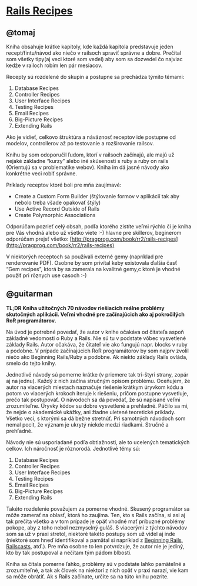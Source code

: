 [Rails Recipes](http://pragprog.com/book/rr2/rails-recipes)
============================================================

@tomaj
------

Kniha obsahuje krátke kapitoly, kde každá kapitola predstavuje jeden recept/fintu/návod ako niečo v railsoch spraviť správne a dobre. Prečítal som všetky tipy(aj veci ktoré som vedel) aby som sa dozvedel čo najviac kedže v railoch robím len pár mesiacov.

Recepty sú rozdelené do skupín a postupne sa prechádza týmito témami:

1. Database Recipes
2. Controller Recipes
3. User Interface Recipes
4. Testing Recipes
5. Email Recipes
6. Big-Picture Recipes
7. Extending Rails

Ako je vidieť, celkovo štruktúra a náväznosť receptov ide postupne od modelov, controllerov až po testovanie a rozširovanie railsov.

Knihu by som odoporučil ľudom, ktorí v railsoch začínajú, ale majú už nejaké základne “kurzy” alebo iné skúsenosti s ruby a ruby on rails (Orientujú sa v problematike webov). Kniha im dá jasné návody ako konkrétne veci robiť správne.

Príklady receptov ktoré boli pre mňa zaujímavé:

- Create a Custom Form Builder (štýlovanie formov v aplikácií tak aby nebolo treba všade opakovať štýly)
- Use Active Record Outside of Rails
- Create Polymorphic Associations

Odporúčam pozrieť celý obsah, podľa ktorého zistíte veľmi rýchlo či je kniha pre Vás vhodná alebo už všetko viete :-) hlavne pre skillerov, beginerom odporúčam prejsť všetko: [http://pragprog.com/book/rr2/rails-recipes](http://pragprog.com/book/rr2/rails-recipes)

V niektorých receptoch sa používali externé gemy (napríklad pre renderovanie PDF). Osobne by som privítal keby existovala ďalšia časť “Gem recipes”, ktorá by sa zamerala na kvalitné gemy,c ktoré je vhodné použiť pri rôznych use casoch :-)

@guitarman
------

**TL;DR Kniha užitočných 70 návodov riešiacich reálne problémy skutočných aplikácii. Veľmi vhodné pre začínajúcich ako aj pokročilých RoR programátorov.**

Na úvod je potrebné povedať, že autor v knihe očakáva od čitateľa aspoň základné vedomosti o Ruby a Rails. Nie sú tu v podstate vôbec vysvetlené základy Rails. Autor očakáva, že čitateľ vie ako fungujú napr. blocks v ruby a podobne. V prípade začínajúcich RoR programátorov by som najprv zvolil niečo ako Beginning Rails/Ruby a podobne. Ak niekto základy Rails ovláda, smelo do tejto knihy.

Jednotlivé návody sú pomerne krátke (v priemere tak tri-štyri strany, zopár aj na jednu). Každý z nich začína stručným
opisom problému. Oceňujem, že autor na viacerých miestach naznačuje riešenie krátkym úryvkom kódu a potom vo viacerých krokoch iteruje k riešeniu, pričom postupne vysvetluje, prečo tak postupovať. O návodoch sa dá povedať, že sú napísané veľmi zrozumiteľne. Úryvky kódov su dobre vysvetlené a prehladné. Páčilo sa mi, že nejde o akademické ukážky, ani žiadne uletené teoretické príklady. Všetko veci, s ktorými sa dá bežne stretnúť. Pri samotných návodoch som nemal pocit, že význam je ukrytý niekde medzi riadkami. Stručné a prehľadné.

Návody nie sú usporiadané podľa obtiažnosti, ale to ucelených tematických celkov. Ich náročnosť je rôznorodá. Jednotlivé témy sú:

1. Database Recipes
2. Controller Recipes
3. User Interface Recipes
4. Testing Recipes
5. Email Recipes
6. Big-Picture Recipes
7. Extending Rails

Takéto rozdelenie považujem za pomerne vhodné. Skusený programátor sa môže zamerať na oblasť, ktorá ho zaujíma. Ten, kto s
Rails začína, si asi aj tak prečíta všetko a v tom prípade je opäť vhodné mať príbuzné problémy pokope, aby z toho nebol nezmyselný guláš. S viacerými z týchto návodov som sa už v praxi stretol, niektoré takéto postupy som už videl aj inde (niektoré som hneď identifikoval a pamätal si napríklad z [Beginning Rails](http://www.apress.com/9781430224334), [Railscasts](http://railscasts.com/), atď.). Pre mňa osobne to len potvrdzuje, že autor nie je jediný, kto by tak postupoval a nečítam tým pádom blbosti.

Kniha sa čítala pomerne ľahko, problémy sú v podstate lahko pamäteľné a zrozumiteľné, a tak ak človek na niektorí z nich
opäť v praxi narazí, vie kam sa môže obrátiť. Ak s Rails začínate, určite sa na túto knihu pozrite.
